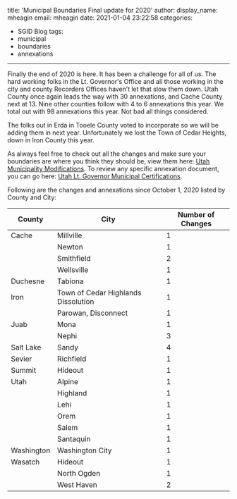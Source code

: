 title: 'Municipal Boundaries Final update for 2020'
author:
  display_name: mheagin
  email: mheagin
date: 2021-01-04 23:22:58
categories:
  - SGID Blog
tags:
  - municipal
  - boundaries
  - annexations
---

Finally the end of 2020 is here. It has been a challenge for all of us. The hard working folks in the Lt. Governor's Office and all those working in the city and county Recorders Offices haven’t let that slow them down. Utah County once again leads the way with 30 annexations, and Cache County next at 13. Nine other counties follow with 4 to 6 annexations this year. We total out with 98 annexations this year. Not bad all things considered.

The folks out in Erda in Tooele County voted to incorporate so we will be adding them in next year. Unfortunately we lost the Town of Cedar Heights, down in Iron County this year. 

As always feel free to check out all the changes and make sure your boundaries are where you think they should be, view them here: [Utah Municipality Modifications](https://www.arcgis.com/home/webmap/viewer.html?webmap=c5ab7e0fcd514f1a9db6b8dad55bba63).
To review any specific annexation document, you can go here: [Utah Lt. Governor Municipal Certifications](https://municert.utah.gov/). 

Following are the changes and annexations since October 1, 2020 listed by County and City:

| County | City | Number of Changes |
| --- | --- | --- |
| Cache | Millville | 1 |
| | Newton | 1 |
| | Smithfield | 2 |
| | Wellsville | 1 |
| Duchesne | Tabiona | 1 |
| Iron | Town of Cedar Highlands Dissolution | 1 |
| | Parowan, Disconnect | 1 |
| Juab | Mona  | 1 |
| | Nephi | 3 |
| Salt Lake | Sandy | 4 |
| Sevier | Richfield | 1 |
| Summit | Hideout | 1 |
| Utah | Alpine | 1 |
| | Highland | 1 |
| | Lehi | 1 |
| | Orem | 1 |
| | Salem | 1 |
| | Santaquin  | 1 |
| Washington | Washington City | 1 |
| Wasatch| Hideout | 1 |
| | North Ogden  | 1 |
| | West Haven  | 2 |
